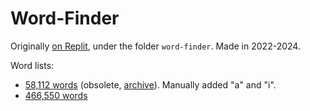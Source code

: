 # Word-Finder

Originally [on Replit](https://replit.com/@Th3Coder/Tools), under the folder `word-finder`. Made in 2022-2024.

Word lists:
* [58,112 words](http://www.mieliestronk.com/corncob_lowercase.txt) (obsolete, [archive](https://web.archive.org/web/20130607174425/http://www.mieliestronk.com/corncob_lowercase.txt)). Manually added "a" and "i".
* [466,550 words](https://raw.githubusercontent.com/dwyl/english-words/master/words.txt)

